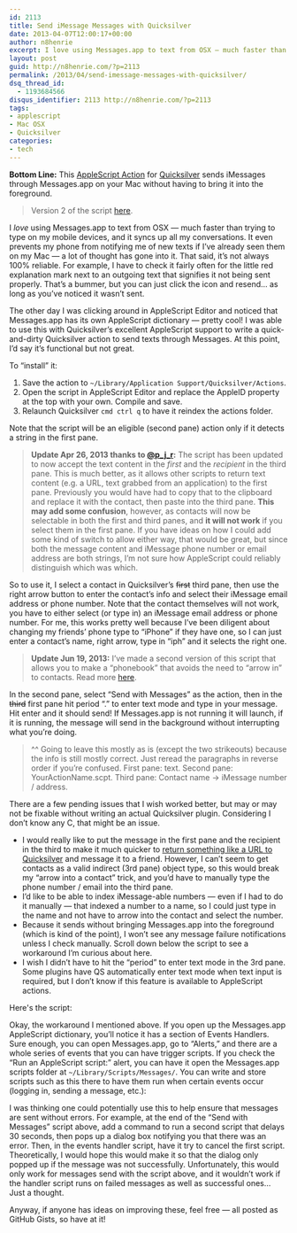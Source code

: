 ```yaml
---
id: 2113
title: Send iMessage Messages with Quicksilver
date: 2013-04-07T12:00:17+00:00
author: n8henrie
excerpt: I love using Messages.app to text from OSX – much faster than trying to type on my mobile devices, and it syncs up all my conversations. It even prevents my phone from notifying me of new texts if I’ve already seen them on my Mac – a lot of thought has gone into it.
layout: post
guid: http://n8henrie.com/?p=2113
permalink: /2013/04/send-imessage-messages-with-quicksilver/
dsq_thread_id:
  - 1193684566
disqus_identifier: 2113 http://n8henrie.com/?p=2113
tags:
- applescript
- Mac OSX
- Quicksilver
categories:
- tech
---
```

**Bottom Line:** This [AppleScript Action](http://n8henrie.com/2013/03/template-for-writing-quicksilver-actions-in-applescript/) for <a target="_blank" href="http://qsapp.com/" title="Quicksilver Website">Quicksilver</a> sends iMessages through Messages.app on your Mac without having to bring it into the foreground. <!--more-->

> Version 2 of the script [here](http://n8henrie.com/2013/06/send-imessages-with-quicksilver-v2/).

I _love_ using Messages.app to text from OSX — much faster than trying to type on my mobile devices, and it syncs up all my conversations. It even prevents my phone from notifying me of new texts if I’ve already seen them on my Mac — a lot of thought has gone into it. That said, it’s not always 100% reliable. For example, I have to check it fairly often for the little red explanation mark next to an outgoing text that signifies it not being sent properly. That’s a bummer, but you can just click the icon and resend… as long as you’ve noticed it wasn’t sent.

The other day I was clicking around in AppleScript Editor and noticed that Messages.app has its own AppleScript dictionary — pretty cool! I was able to use this with Quicksilver’s excellent AppleScript support to write a quick-and-dirty Quicksilver action to send texts through Messages. At this point, I’d say it’s functional but not great.

To “install” it:

  1. Save the action to `~/Library/Application Support/Quicksilver/Actions`.
  2. Open the script in AppleScript Editor and replace the AppleID property at the top with your own. Compile and save.
  3. Relaunch Quicksilver `cmd ctrl q` to have it reindex the actions folder.

Note that the script will be an eligible (second pane) action only if it detects a string in the first pane.

> **Update Apr 26, 2013 thanks to <a href="https://twitter.com/p_j_r" target="_blank">@p_j_r</a>:** The script has been updated to now accept the text content in the _first_ and the _recipient_ in the third pane. This is much better, as it allows other scripts to return text content (e.g. a URL, text grabbed from an application) to the first pane. Previously you would have had to copy that to the clipboard and replace it with the contact, then paste into the third pane. **This may add some confusion**, however, as contacts will now be selectable in both the first and third panes, and **it will not work** if you select them in the first pane. If you have ideas on how I could add some kind of switch to allow either way, that would be great, but since both the message content and iMessage phone number or email address are both strings, I’m not sure how AppleScript could reliably distinguish which was which.

So to use it, I select a contact in Quicksilver’s <del datetime="2013-04-27T02:20:26+00:00">first</del> third pane, then use the right arrow button to enter the contact’s info and select their iMessage email address or phone number. Note that the contact themselves will not work, you have to either select (or type in) an iMessage email address or phone number. For me, this works pretty well because I’ve been diligent about changing my friends’ phone type to “iPhone” if they have one, so I can just enter a contact’s name, right arrow, type in “iph” and it selects the right one.

> **Update Jun 19, 2013:** I’ve made a second version of this script that allows you to make a “phonebook” that avoids the need to “arrow in” to contacts. Read more [here](http://n8henrie.com/2013/06/send-imessages-with-quicksilver-v2/).

In the second pane, select “Send with Messages” as the action, then in the <del datetime="2013-04-27T02:20:26+00:00">third</del> first pane hit period “.” to enter text mode and type in your message. Hit enter and it should send! If Messages.app is not running it will launch, if it is running, the message will send in the background without interrupting what you’re doing.

> ^^ Going to leave this mostly as is (except the two strikeouts) because the info is still mostly correct. Just reread the paragraphs in reverse order if you’re confused. First pane: text. Second pane: YourActionName.scpt. Third pane: Contact name -> iMessage number / address.

There are a few pending issues that I wish worked better, but may or may not be fixable without writing an actual Quicksilver plugin. Considering I don’t know any C, that might be an issue.

  * I would really like to put the message in the first pane and the recipient in the third to make it much quicker to [return something like a URL to Quicksilver](http://n8henrie.com/2013/03/bitly-applescript-url-shortener/) and message it to a friend. However, I can’t seem to get contacts as a valid indirect (3rd pane) object type, so this would break my “arrow into a contact” trick, and you’d have to manually type the phone number / email into the third pane.
  * I’d like to be able to index iMessage-able numbers — even if I had to do it manually — that indexed a number to a name, so I could just type in the name and not have to arrow into the contact and select the number.
  * Because it sends without bringing Messages.app into the foreground (which is kind of the point), I won’t see any message failure notifications unless I check manually. Scroll down below the script to see a workaround I’m curious about here.
  * I wish I didn’t have to hit the “period” to enter text mode in the 3rd pane. Some plugins have QS automatically enter text mode when text input is required, but I don’t know if this feature is available to AppleScript actions.

Here's the script:

<script src="https://gist.github.com/n8henrie/5307970.js"></script>

Okay, the workaround I mentioned above. If you open up the Messages.app AppleScript dictionary, you’ll notice it has a section of Events Handlers. Sure enough, you can open Messages.app, go to “Alerts,” and there are a whole series of events that you can have trigger scripts. If you check the “Run an AppleScript script:” alert, you can have it open the Messages.app scripts folder at `~/Library/Scripts/Messages/`. You can write and store scripts such as this there to have them run when certain events occur (logging in, sending a message, etc.):

<script src="https://gist.github.com/n8henrie/5331420.js"></script>

I was thinking one could potentially use this to help ensure that messages are sent without errors. For example, at the end of the “Send with Messages” script above, add a command to run a second script that delays 30 seconds, then pops up a dialog box notifying you that there was an error. Then, in the events handler script, have it try to cancel the first script. Theoretically, I would hope this would make it so that the dialog only popped up if the message was not successfully. Unfortunately, this would only work for messages send with the script above, and it wouldn’t work if the handler script runs on failed messages as well as successful ones… Just a thought.

Anyway, if anyone has ideas on improving these, feel free — all posted as GitHub Gists, so have at it!
